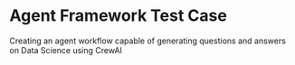 # Agent Framework Test Case
Creating an agent workflow capable of generating questions and answers on Data Science using CrewAI
